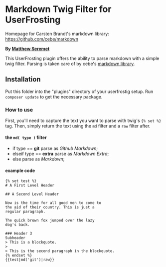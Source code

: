 # Markdown Twig Filter for UserFrosting

Homepage for Carsten Brandt's markdown library: https://github.com/cebe/markdown

**By [Matthew Seremet](https://github.com/frostbitten)**

This UserFrosting plugin offers the ability to parse markdown with a simple twig filter. Parsing is taken care of by cebe's [markdown library](https://github.com/cebe/markdown).

## Installation

Put this folder into the "plugins" directory of your userfrostig setup. Run `composer update` to get the necessary package. 

### How to use

First, you'll need to capture the text you want to parse with twig's `{% set %}` tag. Then, simply return the text using the `md` filter and a `raw` filter after.

#### the `md( type )` filter

* if type == **git** 
	parse as *Github Markdown*;
* elseif type == **extra**
	parse as *Markdown Extra*;
* else
	parse as *Markdown*;

#### example code
```
{% set test %}
# A First Level Header

## A Second Level Header

Now is the time for all good men to come to
the aid of their country. This is just a
regular paragraph.

The quick brown fox jumped over the lazy
dog's back.

### Header 3
Subheader
> This is a blockquote.
>
> This is the second paragraph in the blockquote.
{% endset %}
{{test|md('git')|raw}}

```

